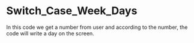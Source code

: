 # Switch_Case_Week_Days
In this code we get a number from user and according to the number, the code will write a day on the screen.
